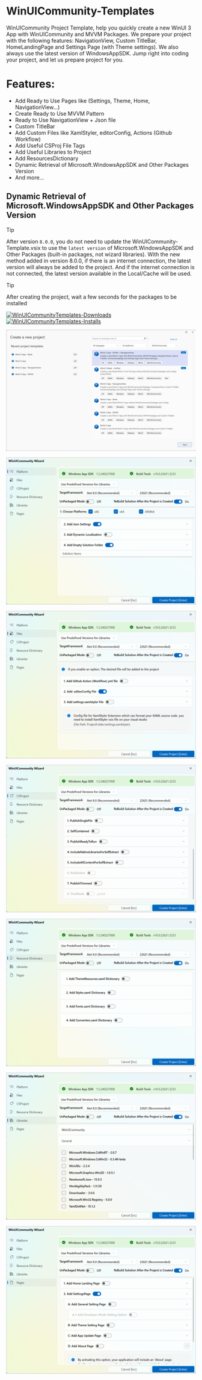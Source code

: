 # WinUICommunity-Templates
 WinUICommunity Project Template, help you quickly create a new WinUI 3 App with WinUICommunity and MVVM Packages. We prepare your project with the following features: NavigationView, Custom TitleBar, HomeLandingPage and Settings Page (with Theme settings). We also always use the latest version of WindowsAppSDK.  Jump right into coding your project, and let us prepare project for you.

# Features:
- Add Ready to Use Pages like (Settings, Theme, Home, NavigationView...)
- Create Ready to Use MVVM Pattern
- Ready to Use NavigationView + Json file
- Custom TitleBar
- Add Custom Files like XamlStyler, editorConfig, Actions (Github Workflow)
- Add Useful CSProj File Tags
- Add Useful Libraries to Project
- Add ResourcesDictionary
- Dynamic Retrieval of Microsoft.WindowsAppSDK and Other Packages Version
- And more...

## Dynamic Retrieval of Microsoft.WindowsAppSDK and Other Packages Version

> [!TIP]
> After version `8.0.0`, you do not need to update the WinUICommunity-Template.vsix to use the `latest version` of  Microsoft.WindowsAppSDK and Other Packages (built-in packages, not wizard libraries). With the new method added in version 8.0.0, if there is an internet connection, the latest version will always be added to the project. And if the internet connection is not connected, the latest version available in the Local/Cache will be used.

> [!TIP] 
> After creating the project, wait a few seconds for the packages to be installed

<a href="https://marketplace.visualstudio.com/items?itemName=MahdiHosseini.WinUICommunityTemplates">
 <img alt="WinUICommunityTemplates-Downloads" src="https://img.shields.io/visual-studio-marketplace/d/MahdiHosseini.WinUICommunityTemplates?logo=visual%20studio&label=Marketplace%20Downloads&link=https%3A%2F%2Fmarketplace.visualstudio.com%2Fitems%3FitemName%3DMahdiHosseini.WinUICommunityTemplates"/>
</a>

<a href="https://marketplace.visualstudio.com/items?itemName=MahdiHosseini.WinUICommunityTemplates">
 <img alt="WinUICommunityTemplates-Installs" src="https://img.shields.io/visual-studio-marketplace/i/MahdiHosseini.WinUICommunityTemplates?logo=visual%20studio&label=Marketplace%20Installs&link=https%3A%2F%2Fmarketplace.visualstudio.com%2Fitems%3FitemName%3DMahdiHosseini.WinUICommunityTemplates"/>
</a>


![WinUICommunityTemplates](https://raw.githubusercontent.com/WinUICommunity/Resources/main/WinUICommunity-Templates/Demo-WinUICommunityTemplates.png)

![WinUICommunityTemplates](https://raw.githubusercontent.com/WinUICommunity/Resources/main/WinUICommunity-Templates/1.png)

![WinUICommunityTemplates](https://raw.githubusercontent.com/WinUICommunity/Resources/main/WinUICommunity-Templates/2.png)

![WinUICommunityTemplates](https://raw.githubusercontent.com/WinUICommunity/Resources/main/WinUICommunity-Templates/3.png)

![WinUICommunityTemplates](https://raw.githubusercontent.com/WinUICommunity/Resources/main/WinUICommunity-Templates/4.png)

![WinUICommunityTemplates](https://raw.githubusercontent.com/WinUICommunity/Resources/main/WinUICommunity-Templates/5.png)

![WinUICommunityTemplates](https://raw.githubusercontent.com/WinUICommunity/Resources/main/WinUICommunity-Templates/6.png)
